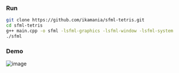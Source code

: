 ### Run 
```bash
git clone https://github.com/ikamania/sfml-tetris.git
cd sfml-tetris
g++ main.cpp -o sfml -lsfml-graphics -lsfml-window -lsfml-system
./sfml
```
### Demo
![image](https://github.com/ikamania/tetris-sfml/blob/eab2f628e9706697c42d3eb31007d64a4af5e0c6/demo.png)
